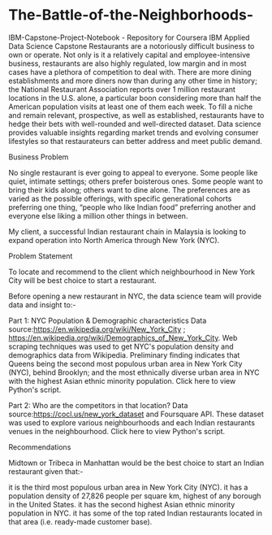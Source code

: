 # The-Battle-of-the-Neighborhoods-
IBM-Capstone-Project-Notebook - Repository for Coursera IBM Applied Data Science Capstone
Restaurants are a notoriously difficult business to own or operate. Not only is it a relatively capital and employee-intensive business, restaurants are also highly regulated, low margin and in most cases have a plethora of competition to deal with. There are more dining establishments and more diners now than during any other time in history; the National Restaurant Association reports over 1 million restaurant locations in the U.S. alone, a particular boon considering more than half the American population visits at least one of them each week. To fill a niche and remain relevant, prospective, as well as established, restaurants have to hedge their bets with well-rounded and well-directed dataset. Data science provides valuable insights regarding market trends and evolving consumer lifestyles so that restaurateurs can better address and meet public demand.

Business Problem

No single restaurant is ever going to appeal to everyone. Some people like quiet, intimate settings; others prefer boisterous ones. Some people want to bring their kids along; others want to dine alone. The preferences are as varied as the possible offerings, with specific generational cohorts preferring one thing, “people who like Indian food” preferring another and everyone else liking a million other things in between.

My client, a successful Indian restaurant chain in Malaysia is looking to expand operation into North America through New York (NYC).

Problem Statement

To locate and recommend to the client which neighbourhood in New York City will be best choice to start a restaurant.

Before opening a new restaurant in NYC, the data science team will provide data and insight to:-

Part 1: NYC Population & Demographic characteristics
Data source:https://en.wikipedia.org/wiki/New_York_City ; https://en.wikipedia.org/wiki/Demographics_of_New_York_City. Web scraping techniques was used to get NYC's population density and demographics data from Wikipedia. Preliminary finding indicates that Queens being the second most populous urban area in New York City (NYC), behind Brooklyn; and the most ethnically diverse urban area in NYC with the highest Asian ethnic minority population. Click here to view Python's script.

Part 2: Who are the competitors in that location?
Data source:https://cocl.us/new_york_dataset and Foursquare API. These dataset was used to explore various neighbourhoods and each Indian restaurants venues in the neighbourhood. Click here to view Python's script.

Recommendations

Midtown or Tribeca in Manhattan would be the best choice to start an Indian restaurant given that:-

it is the third most populous urban area in New York City (NYC).
it has a population density of 27,826 people per square km, highest of any borough in the United States.
it has the second highest Asian ethnic minority population in NYC.
it has some of the top rated Indian restaurants located in that area (i.e. ready-made customer base).

